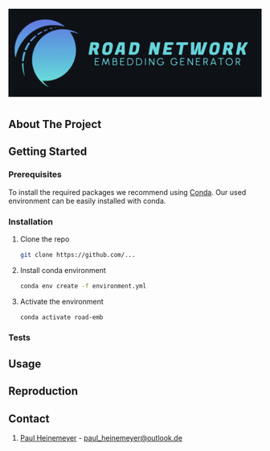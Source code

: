 <!-- PROJECT LOGO -->
<br />
<div align="center">
  <a href="https://github.com/github_username/repo_name">
    <img src="static/logo.png" alt="Logo">
  </a>
</div>

#

<!-- ABOUT THE PROJECT -->
## About The Project


<!-- GETTING STARTED -->
## Getting Started

### Prerequisites
To install the required packages we recommend using [Conda](https://docs.conda.io/en/latest/). Our used environment can be easily installed with conda.

### Installation

1. Clone the repo
   ```sh
   git clone https://github.com/...
   ```
2. Install conda environment
   ```sh
   conda env create -f environment.yml
   ```
3. Activate the environment
   ```sh
   conda activate road-emb
   ```

### Tests

<!-- USAGE EXAMPLES -->
## Usage

## Reproduction

<!-- CONTACT -->
## Contact

1. [Paul Heinemeyer](https://github.com/SwiftPredator) - paul_heinemeyer@outlook.de




